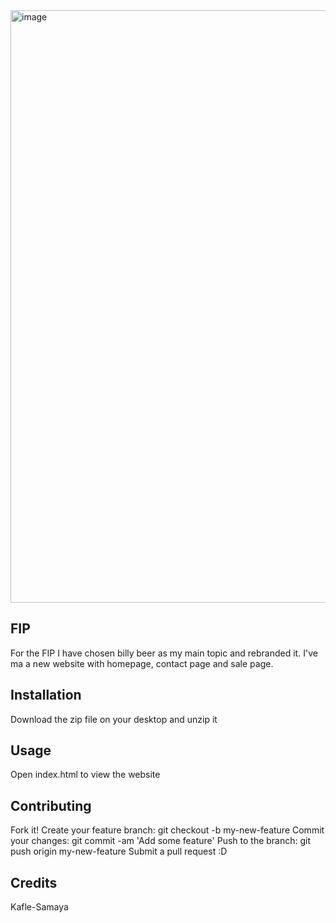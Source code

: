 <img width="948" alt="image" src="https://github.com/kaflebruh/kafle-samaya-fip-final-second-sem/assets/124806580/985e888e-d050-4554-ad3e-2d8b3d28dcc3">

## FIP
For the FIP I have chosen billy beer as my main topic and rebranded it. I've ma a new website with homepage, contact page
 and sale page.

## Installation
Download the zip file on your desktop and unzip it

## Usage
Open index.html to view the website

## Contributing
Fork it!
Create your feature branch: git checkout -b my-new-feature
Commit your changes: git commit -am 'Add some feature'
Push to the branch: git push origin my-new-feature
Submit a pull request :D

## Credits
Kafle-Samaya
